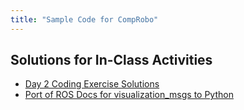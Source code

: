 ```yaml
---
title: "Sample Code for CompRobo"
---
```


## Solutions for In-Class Activities

* [Day 2 Coding Exercise Solutions](day02_solutions)
* [Port of ROS Docs for visualization_msgs to Python](marker_sample)
